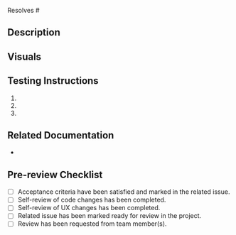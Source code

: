 <!-- Indicate the issue resolved by this pull request. -->

Resolves #

## Description

<!-- Describe how and why changes were made. -->

## Visuals

<!-- Include screenshots or video to better communicate the changes. -->

## Testing Instructions

<!-- Help others test the pull request as efficiently as possible. -->

1.
2.
3.

## Related Documentation

<!-- List any existing documentation links affected by this pull request. -->

-

## Pre-review Checklist

<!-- Complete these tasks prior to a review. -->

- [ ] Acceptance criteria have been satisfied and marked in the related issue.
- [ ] Self-review of code changes has been completed.
- [ ] Self-review of UX changes has been completed.
- [ ] Related issue has been marked ready for review in the project.
- [ ] Review has been requested from team member(s).
